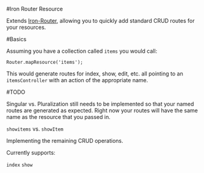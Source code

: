 #Iron Router Resource

Extends [Iron-Router](https://github.com/EventedMind/iron-router), allowing you to quickly add standard CRUD routes for your resources.

#Basics

Assuming you have a collection called `items` you would call:

```
Router.mapResource('items');
```

This would generate routes for index, show, edit, etc. all pointing to an `itemsController` with an action of the appropriate name.

#TODO

Singular vs. Pluralization still needs to be implemented so that your named routes are generated as expected. Right now your routes will have
the same name as the resource that you passed in.

`showitems` vs. `showItem`

Implementing the remaining CRUD operations.

Currently supports:

`index`
`show`